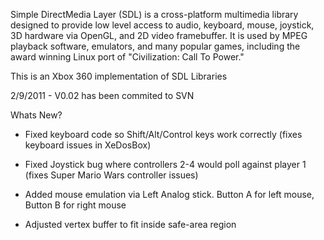 Simple DirectMedia Layer (SDL) is a cross-platform multimedia library designed to provide low level access to audio, keyboard, mouse, joystick, 3D hardware via OpenGL, and 2D video framebuffer. It is used by MPEG playback software, emulators, and many popular games, including the award winning Linux port of "Civilization: Call To Power."

This is an Xbox 360 implementation of SDL Libraries

2/9/2011 - V0.02 has been commited to SVN

Whats New?

- Fixed keyboard code so Shift/Alt/Control keys work correctly (fixes keyboard issues in XeDosBox)

- Fixed Joystick bug where controllers 2-4 would poll against player 1 (fixes Super Mario Wars controller issues)

- Added mouse emulation via Left Analog stick. Button A for left mouse, Button B for right mouse

- Adjusted vertex buffer to fit inside safe-area region
